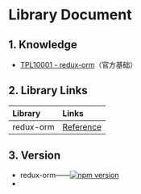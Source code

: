 # Library Document

## 1. Knowledge

* [TPL10001 - redux-orm](/reference/library/redux-orm-090-rc3/tp10000-redux-orm.md)（官方基础）

## 2. Library Links

| Library | Links |
| :--- | :--- |
| redux-orm | [Reference](https://github.com/tommikaikkonen/redux-orm/blob/master/README.md) |

## 3. Version

* redux-orm——[![](https://camo.githubusercontent.com/468e10f8d719cd8e8679c6e650d37fc8bd25733e/68747470733a2f2f696d672e736869656c64732e696f2f6e706d2f762f72656475782d6f726d2e7376673f7374796c653d666c61742d737175617265 "npm version")](https://www.npmjs.com/package/redux-orm)
* 


